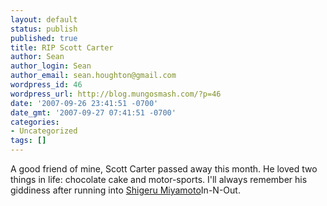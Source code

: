 ```yaml
---
layout: default
status: publish
published: true
title: RIP Scott Carter
author: Sean
author_login: Sean
author_email: sean.houghton@gmail.com
wordpress_id: 46
wordpress_url: http://blog.mungosmash.com/?p=46
date: '2007-09-26 23:41:51 -0700'
date_gmt: '2007-09-27 07:41:51 -0700'
categories:
- Uncategorized
tags: []
---
```

<p><mtgib:thumb-left id=561/>A good friend of mine, Scott Carter passed away this month.  He loved two things in life: chocolate cake and motor-sports.  I'll always remember his giddiness after running into <a href=http://en.wikipedia.org/wiki/Shigeru_Miyamoto>Shigeru Miyamoto</a>In-N-Out.</p>
